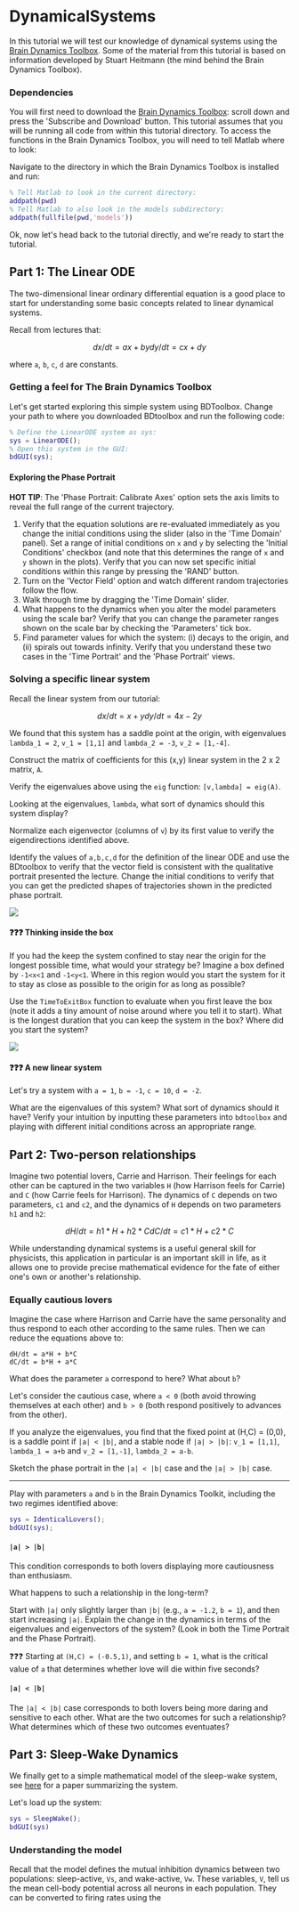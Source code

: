 # DynamicalSystems
In this tutorial we will test our knowledge of dynamical systems using the [Brain Dynamics Toolbox](https://bdtoolbox.org/).
Some of the material from this tutorial is based on information developed by Stuart Heitmann (the mind behind the Brain Dynamics Toolbox).

### Dependencies
You will first need to download the [Brain Dynamics Toolbox](https://bdtoolbox.org/): scroll down and press the 'Subscribe and Download' button.
This tutorial assumes that you will be running all code from within this tutorial directory.
To access the functions in the Brain Dynamics Toolbox, you will need to tell Matlab where to look:

Navigate to the directory in which the Brain Dynamics Toolbox is installed and run:
```matlab
% Tell Matlab to look in the current directory:
addpath(pwd)
% Tell Matlab to also look in the models subdirectory:
addpath(fullfile(pwd,'models'))
```

Ok, now let's head back to the tutorial directly, and we're ready to start the tutorial.

## Part 1: The Linear ODE

The two-dimensional linear ordinary differential equation is a good place to start for understanding some basic concepts related to linear dynamical systems.

Recall from lectures that:
```math
dx/dt = ax + by
dy/dt = cx + dy
```
where `a`, `b`, `c`, `d` are constants.

### Getting a feel for The Brain Dynamics Toolbox

Let's get started exploring this simple system using BDToolbox.
Change your path to where you downloaded BDtoolbox and run the following code:
```matlab
% Define the LinearODE system as sys:
sys = LinearODE();
% Open this system in the GUI:
bdGUI(sys);
```

#### Exploring the Phase Portrait
__HOT TIP__: The 'Phase Portrait: Calibrate Axes' option sets the axis limits to reveal the full range of the current trajectory.
1. Verify that the equation solutions are re-evaluated immediately as you change the initial conditions using the slider (also in the 'Time Domain' panel). Set a range of initial conditions on `x` and `y` by selecting the 'Initial Conditions' checkbox (and note that this determines the range of `x` and `y` shown in the plots). Verify that you can now set specific initial conditions within this range by pressing the 'RAND' button.
2. Turn on the 'Vector Field' option and watch different random trajectories follow the flow.
3. Walk through time by dragging the 'Time Domain' slider.
4. What happens to the dynamics when you alter the model parameters using the scale bar? Verify that you can change the parameter ranges shown on the scale bar by checking the 'Parameters' tick box.
5. Find parameter values for which the system: (i) decays to the origin, and (ii) spirals out towards infinity.
Verify that you understand these two cases in the 'Time Portrait' and the 'Phase Portrait' views.

### Solving a specific linear system

Recall the linear system from our tutorial:

```math
dx/dt = x + y
dy/dt = 4x - 2y
```

We found that this system has a saddle point at the origin, with eigenvalues `lambda_1 = 2`, `v_1 = [1,1]` and `lambda_2 = -3`, `v_2 = [1,-4]`.

Construct the matrix of coefficients for this (x,y) linear system in the 2 x 2 matrix, `A`.

Verify the eigenvalues above using the `eig` function: `[v,lambda] = eig(A)`.

Looking at the eigenvalues, `lambda`, what sort of dynamics should this system display?

Normalize each eigenvector (columns of `v`) by its first value to verify the eigendirections identified above.

Identify the values of `a,b,c,d` for the definition of the linear ODE and use the BDtoolbox to verify that the vector field is consistent with the qualitative portrait presented the lecture.
Change the initial conditions to verify that you can get the predicted shapes of trajectories shown in the predicted phase portrait.

![](figs/LinearDynamicalSystem.png)

#### :question::question::question: Thinking inside the box
If you had the keep the system confined to stay near the origin for the longest possible time, what would your strategy be?
Imagine a box defined by `-1<x<1` and `-1<y<1`.
Where in this region would you start the system for it to stay as close as possible to the origin for as long as possible?

Use the `TimeToExitBox` function to evaluate when you first leave the box (note it adds a tiny amount of noise around where you tell it to start).
What is the longest duration that you can keep the system in the box?
Where did you start the system?

![](figs/theBox.png)

#### :question::question::question: A new linear system

Let's try a system with `a = 1`, `b = -1`, `c = 10`, `d = -2`.

What are the eigenvalues of this system?
What sort of dynamics should it have?
Verify your intuition by inputting these parameters into `bdtoolbox` and playing with different initial conditions across an appropriate range.

## Part 2: Two-person relationships

Imagine two potential lovers, Carrie and Harrison.
Their feelings for each other can be captured in the two variables `H` (how Harrison feels for Carrie) and `C` (how Carrie feels for Harrison).
The dynamics of `C` depends on two parameters, `c1` and `c2`, and the dynamics of `H` depends on two parameters `h1` and `h2`:
```math
dH/dt = h1*H + h2*C
dC/dt = c1*H + c2*C
```

While understanding dynamical systems is a useful general skill for physicists, this application in particular is an important skill in life, as it allows one to provide precise mathematical evidence for the fate of either one's own or another's relationship.

### Equally cautious lovers
Imagine the case where Harrison and Carrie have the same personality and thus respond to each other according to the same rules.
Then we can reduce the equations above to:
```
dH/dt = a*H + b*C
dC/dt = b*H + a*C
```

What does the parameter `a` correspond to here?
What about `b`?

Let's consider the cautious case, where `a < 0` (both avoid throwing themselves at each other) and `b > 0` (both respond positively to advances from the other).

If you analyze the eigenvalues, you find that the fixed point at (H,C) = (0,0), is a saddle point if `|a| < |b|`, and a stable node if `|a| > |b|`:
`v_1 = [1,1]`, `lambda_1 = a+b` and `v_2 = [1,-1]`, `lambda_2 = a-b`.

Sketch the phase portrait in the `|a| < |b|` case and the `|a| > |b|` case.

---

Play with parameters `a` and `b` in the Brain Dynamics Toolkit, including the two regimes identified above:

```matlab
sys = IdenticalLovers();
bdGUI(sys);
```

#### `|a| > |b|`
This condition corresponds to both lovers displaying more cautiousness than enthusiasm.

What happens to such a relationship in the long-term?

Start with `|a|` only slightly larger than `|b|` (e.g., `a = -1.2`, `b = 1`), and then start increasing `|a|`.
Explain the change in the dynamics in terms of the eigenvalues and eigenvectors of the system?
(Look in both the Time Portrait and the Phase Portrait).

:question::question::question: Starting at `(H,C) = (-0.5,1)`, and setting `b = 1`, what is the critical value of `a` that determines whether love will die within five seconds?


#### `|a| < |b|`

The  `|a| < |b|` case corresponds to both lovers being more daring and sensitive to each other.
What are the two outcomes for such a relationship?
What determines which of these two outcomes eventuates?

## Part 3: Sleep-Wake Dynamics

We finally get to a simple mathematical model of the sleep-wake system, see [here](https://dx.doi.org/10.1098/rsta.2011.0120) for a paper summarizing the system.

Let's load up the system:
```matlab
sys = SleepWake();
bdGUI(sys)
```

### Understanding the model
Recall that the model defines the mutual inhibition dynamics between two populations: sleep-active, `Vs`, and wake-active, `Vw`.
These variables, `V`, tell us the mean cell-body potential across all neurons in each population.
They can be converted to firing rates using the 
